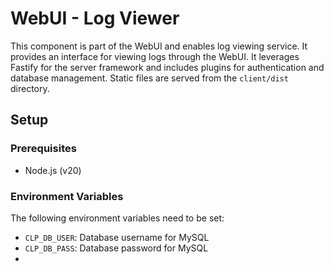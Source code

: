 # WebUI - Log Viewer

This component is part of the WebUI and enables log viewing service. It provides an interface for
viewing logs through the WebUI. It leverages Fastify for the server framework and includes plugins
for authentication and database management. Static files are served from the `client/dist` directory.

## Setup

### Prerequisites

- Node.js (v20)

### Environment Variables

The following environment variables need to be set:

- `CLP_DB_USER`: Database username for MySQL
- `CLP_DB_PASS`: Database password for MySQL
- 